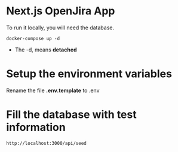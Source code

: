 # Next.js OpenJira App

To run it locally, you will need the database.
```
docker-compose up -d
```

* The -d, means __detached__

# Setup the environment variables
Rename the file __.env.template__ to .env

# Fill the database with test information
```http://localhost:3000/api/seed```